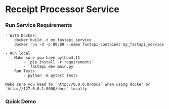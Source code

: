 # Receipt Processor Service

### Run Service Requirements
    - With Docker:
        docker build -t my_fastapi_service .
        docker run -d -p 80:80 --name fastapi-container my_fastapi_service

    - Run local
        Make sure you have python3.11
            - `pip install -r requirements`
            - `fastapi dev main.py`
        Run Tests
            - python -m pytest tests

    Make sure you head to `http://0.0.0.0/docs` when using docker or `http://127.0.0.1:8000/docs` locally



### Quick Demo

